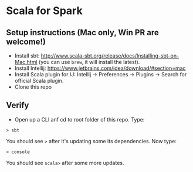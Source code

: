 # Scala for Spark

## Setup instructions (Mac only, Win PR are welcome!)

* Install sbt: http://www.scala-sbt.org/release/docs/Installing-sbt-on-Mac.html (you can use `brew`, it will install the latest).
* Install Intellij: https://www.jetbrains.com/idea/download/#section=mac
* Install Scala plugin for IJ: Intellij -> Preferences -> Plugins -> Search for official Scala plugin.
* Clone this repo

## Verify

* Open up a CLI anf cd to root folder of this repo. Type:

```
> sbt
```
You should see `>` after it's updating some its dependencies. Now type:

```
> console
```

You should see `scala>` after some more updates.


